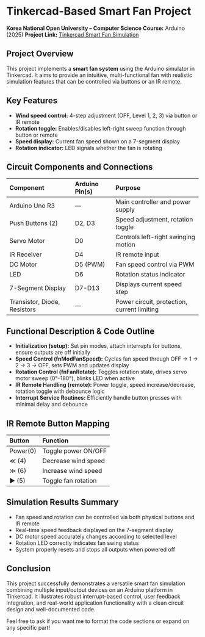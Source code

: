 # Tinkercad-Based Smart Fan Project

**Korea National Open University – Computer Science**
**Course:** Arduino (2025)
**Project Link:** [Tinkercad Smart Fan Simulation](https://www.tinkercad.com/things/fZCN4xplMaM-?sharecode=Oun6sho9MWKSrw86HVZ0y4fy0z2cc_yTPAnTAcPjr7k)

## Project Overview

This project implements a **smart fan system** using the Arduino simulator in Tinkercad. It aims to provide an intuitive, multi-functional fan with realistic simulation features that can be controlled via buttons or an IR remote.

## Key Features

- **Wind speed control:** 4-step adjustment (OFF, Level 1, 2, 3) via button or IR remote
- **Rotation toggle:** Enables/disables left-right sweep function through button or remote
- **Speed display:** Current fan speed shown on a 7-segment display
- **Rotation indicator:** LED signals whether the fan is rotating


## Circuit Components and Connections

| Component                    | Arduino Pin(s) | Purpose                                     |
|                          :-- |            :-- |                                         :-- |
| Arduino Uno R3               | —              | Main controller and power supply            |
| Push Buttons (2)             | D2, D3         | Speed adjustment, rotation toggle           |
| Servo Motor                  | D0             | Controls left-right swinging motion         |
| IR Receiver                  | D4             | IR remote input                             |
| DC Motor                     | D5 (PWM)       | Fan speed control via PWM                   |
| LED                          | D6             | Rotation status indicator                   |
| 7-Segment Display            | D7-D13         | Displays current speed step                 |
| Transistor, Diode, Resistors | —              | Power circuit, protection, current limiting |

## Functional Description \& Code Outline

- **Initialization (setup):** Set pin modes, attach interrupts for buttons, ensure outputs are off initially
- **Speed Control (fnModFanSpeed):** Cycles fan speed through OFF → 1 → 2 → 3 → OFF, sets PWM and updates display
- **Rotation Control (fnFanRotate):** Toggles rotation state, drives servo motor sweep (0°–180°), blinks LED when active
- **IR Remote Handling (remote):** Power toggle, speed increase/decrease, rotation toggle with debounce logic
- **Interrupt Service Routines:** Efficiently handle button presses with minimal delay and debounce


## IR Remote Button Mapping

| Button   | Function            |
|      :-- | :--                 |
| Power(0) | Toggle power ON/OFF |
| ≪ (4)   | Decrease wind speed |
| ≫ (6)   | Increase wind speed |
| ▶ (5)   | Toggle fan rotation |

## Simulation Results Summary

- Fan speed and rotation can be controlled via both physical buttons and IR remote
- Real-time speed feedback displayed on the 7-segment display
- DC motor speed accurately changes according to selected level
- Rotation LED correctly indicates fan swing status
- System properly resets and stops all outputs when powered off


## Conclusion

This project successfully demonstrates a versatile smart fan simulation combining multiple input/output devices on an Arduino platform in Tinkercad. It illustrates robust interrupt-based control, user feedback integration, and real-world application functionality with a clean circuit design and well-documented code.

Feel free to ask if you want me to format the code sections or expand on any specific part!


